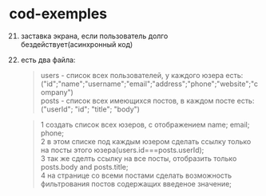 # cod-exemples

21. заставка экрана, если пользователь долго бездействует(асинхронный код)
22. есть два файла:

    > users - список всех пользователей, у каждого юзера есть:("id";"name";"username";"email";"address";"phone";"website";"company")  
    > posts - список всех имеющихся постов, в каждом посте есть:
    > ("userId"; "id"; "title"; "body")

    > 1 создать список всех юзеров, с отображением name; email; phone;  
    > 2 в этом списке под каждым юзером сделать ссылку только на посты этого юзера(users.id===posts.userId);  
    > 3 так же сделть ссылку на все посты, отобразить только posts.body and posts.title;  
    > 4 на странице со всеми постами сделать возможность фильтрования постов содержащих введеное значение;
